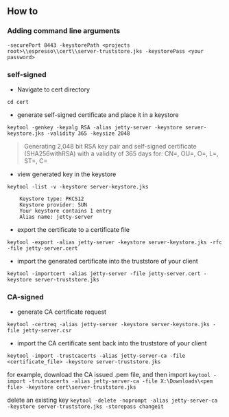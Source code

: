 ## How to

### Adding command line arguments

```-securePort 8443 -keystorePath <projects root>\\espresso\\cert\\server-truststore.jks -keystorePass <your password>```

### self-signed

- Navigate to cert directory

```cd cert```

- generate self-signed certificate and place it in a keystore

```keytool -genkey -keyalg RSA -alias jetty-server -keystore server-keystore.jks -validity 365 -keysize 2048```

> Generating 2,048 bit RSA key pair and self-signed certificate (SHA256withRSA) with a validity of 365 days
> for: CN=<domain>, OU=<org unit>, O=<org name>, L=<city>, ST=<state code>, C=<country code>

- view generated key in the keystore

```keytool -list -v -keystore server-keystore.jks```

```
    Keystore type: PKCS12
    Keystore provider: SUN
    Your keystore contains 1 entry
    Alias name: jetty-server
```

- export the certificate to a certificate file

```keytool -export -alias jetty-server -keystore server-keystore.jks -rfc -file jetty-server.cert```

- import the generated certificate into the truststore of your client

```keytool -importcert -alias jetty-server -file jetty-server.cert -keystore server-truststore.jks```

### CA-signed

- generate CA certificate request

```keytool -certreq -alias jetty-server -keystore server-keystore.jks -file jetty-server.csr```

- import the CA certificate sent back into the truststore of your client

```keytool -import -trustcacerts -alias jetty-server-ca -file <certificate_file> -keystore server-truststore.jks```

for example, download the CA issued .pem file, and then import
```keytool -import -trustcacerts -alias jetty-server-ca -file X:\Downloads\<pem file> -keystore cert\server-truststore.jks```

delete an existing key
```keytool -delete -noprompt -alias jetty-server-ca -keystore server-truststore.jks -storepass changeit```